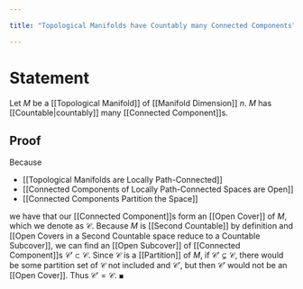 ```yaml
---

title: "Topological Manifolds have Countably many Connected Components"

---
```

# Statement
Let $M$ be a [[Topological Manifold]] of [[Manifold Dimension]] $n$. $M$ has [[Countable|countably]] many [[Connected Component]]s.

## Proof
Because
- [[Topological Manifolds are Locally Path-Connected]]
- [[Connected Components of Locally Path-Connected Spaces are Open]]
- [[Connected Components Partition the Space]]

we have that our [[Connected Component]]s form an [[Open Cover]] of $M$, which we denote as $\mathcal{C}$. Because $M$ is [[Second Countable]] by definition and [[Open Covers in a Second Countable space reduce to a Countable Subcover]], we can find an [[Open Subcover]] of [[Connected Component]]s $\mathcal{C}' \subset \mathcal{C}$. Since $\mathcal{C}$ is a [[Partition]] of $M$, if $\mathcal{C}' \subsetneq \mathcal{C}$, there would be some partition set of $\mathcal{C}$ not included and $\mathcal{C}'$, but then $\mathcal{C}'$ would not be an [[Open Cover]]. Thus $\mathcal{C}' = \mathcal{C}$. $\blacksquare$